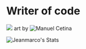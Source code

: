 # Writer of code
![](https://github.com/OctavoPE/assets/blob/main/original-2177b6c25ae7d1280b14af8ecd505dca.gif)
art by ![Manuel Cetina](https://dribbble.com/elstitch)

![Jeanmarco's Stats](https://github-readme-stats.vercel.app/api/top-langs/?username=OctavoPE&theme=blue-green)

